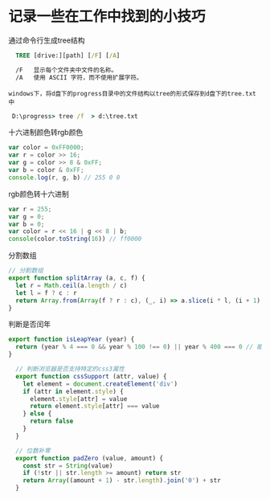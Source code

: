 # 记录一些在工作中找到的小技巧
  通过命令行生成tree结构   
  ```cmd
    TREE [drive:][path] [/F] [/A]

    /F   显示每个文件夹中文件的名称。
    /A   使用 ASCII 字符，而不使用扩展字符。
  ```
  ``windows下，将d盘下的progress目录中的文件结构以tree的形式保存到d盘下的tree.txt中``
   ```cmd
    D:\progress> tree /f  > d:\tree.txt
   ```
  十六进制颜色转rgb颜色
  ```javascript
  var color = 0xFF0000;
  var r = color >> 16;
  var g = color >> 8 & 0xFF;
  var b = color & 0xFF;
  console.log(r, g, b) // 255 0 0
  ```
  rgb颜色转十六进制
  ```javascript
  var r = 255;
  var g = 0;
  var b = 0;
  var color = r << 16 | g << 8 | b;
  console(color.toString(16)) // ff0000

  ```
  分割数组
  ```javascript
  // 分割数组
  export function splitArray (a, c, f) {
    let r = Math.ceil(a.length / c)
    let l = f ? c : r
    return Array.from(Array(f ? r : c), (_, i) => a.slice(i * l, (i + 1) * l))
  }
  ```

  判断是否闰年
  ```javascript
  export function isLeapYear (year) {
    return (year % 4 === 0 && year % 100 !== 0) || year % 400 === 0 // 能被4整除且不能被100整除，或者能被400整除
  }
```
```javascript
  // 判断浏览器是否支持特定的css3属性
  export function cssSupport (attr, value) {
    let element = document.createElement('div')
    if (attr in element.style) {
      element.style[attr] = value
      return element.style[attr] === value
    } else {
      return false
    }
  }
```

```javascript
  // 位数补零
  export function padZero (value, amount) {
    const str = String(value)
    if (!str || str.length >= amount) return str
    return Array((amount + 1) - str.length).join('0') + str
  }
```
